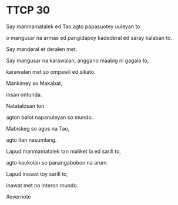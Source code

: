 # TTCP 30

Say manmamatalek ed Tao agto papasuotey uuleyan to

o mangusar na armas ed pangidapoy kadederal ed saray kalaban to.

Say manderal et deralen met.

Say mangusar na karawalan, anggano maabig ni gagala to,

karawalan met so ompawil ed sikato.

Mankimey so Makabat,

insan ontunda.

Natatalosan ton

agton balot napanuleyan so mundo.

Mabiskeg so agos na Tao,

agto itan nasumlang.

Lapud manmamatalek tan maliket la ed sarili to,

agto kaukolan so panangabobon na arum.

Lapud inawat toy sarili to,

inawat met na interon mundo.

\#evernote

